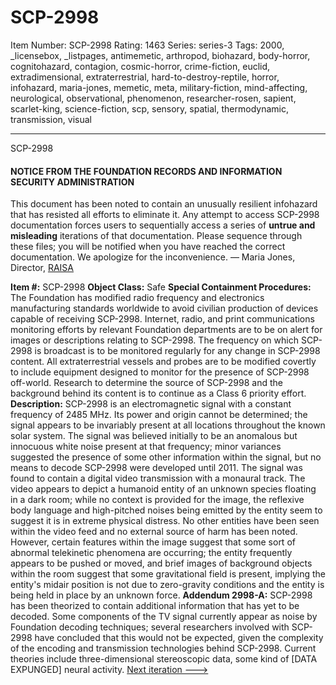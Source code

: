 # SCP-2998
Item Number: SCP-2998
Rating: 1463
Series: series-3
Tags: 2000, _licensebox, _listpages, antimemetic, arthropod, biohazard, body-horror, cognitohazard, contagion, cosmic-horror, crime-fiction, euclid, extradimensional, extraterrestrial, hard-to-destroy-reptile, horror, infohazard, maria-jones, memetic, meta, military-fiction, mind-affecting, neurological, observational, phenomenon, researcher-rosen, sapient, scarlet-king, science-fiction, scp, sensory, spatial, thermodynamic, transmission, visual

---

SCP-2998
#### NOTICE FROM THE FOUNDATION RECORDS AND INFORMATION SECURITY ADMINISTRATION
This document has been noted to contain an unusually resilient infohazard that has resisted all efforts to eliminate it. Any attempt to access SCP-2998 documentation forces users to sequentially access a series of **untrue and misleading** iterations of that documentation. Please sequence through these files; you will be notified when you have reached the correct documentation. We apologize for the inconvenience.
— Maria Jones, Director, [RAISA](/scuttle)
  
**Item #:** SCP-2998 
**Object Class:** Safe
**Special Containment Procedures:** The Foundation has modified radio frequency and electronics manufacturing standards worldwide to avoid civilian production of devices capable of receiving SCP-2998. Internet, radio, and print communications monitoring efforts by relevant Foundation departments are to be on alert for images or descriptions relating to SCP-2998. The frequency on which SCP-2998 is broadcast is to be monitored regularly for any change in SCP-2998 content. All extraterrestrial vessels and probes are to be modified covertly to include equipment designed to monitor for the presence of SCP-2998 off-world. Research to determine the source of SCP-2998 and the background behind its content is to continue as a Class 6 priority effort.
**Description:** SCP-2998 is an electromagnetic signal with a constant frequency of 2485 MHz. Its power and origin cannot be determined; the signal appears to be invariably present at all locations throughout the known solar system. The signal was believed initially to be an anomalous but innocuous white noise present at that frequency; minor variances suggested the presence of some other information within the signal, but no means to decode SCP-2998 were developed until 2011.
The signal was found to contain a digital video transmission with a monaural track. The video appears to depict a humanoid entity of an unknown species floating in a dark room; while no context is provided for the image, the reflexive body language and high-pitched noises being emitted by the entity seem to suggest it is in extreme physical distress. No other entities have been seen within the video feed and no external source of harm has been noted. However, certain features within the image suggest that some sort of abnormal telekinetic phenomena are occurring; the entity frequently appears to be pushed or moved, and brief images of background objects within the room suggest that some gravitational field is present, implying the entity's midair position is not due to zero-gravity conditions and the entity is being held in place by an unknown force.
**Addendum 2998-A:** SCP-2998 has been theorized to contain additional information that has yet to be decoded. Some components of the TV signal currently appear as noise by Foundation decoding techniques; several researchers involved with SCP-2998 have concluded that this would not be expected, given the complexity of the encoding and transmission technologies behind SCP-2998. Current theories include three-dimensional stereoscopic data, some kind of [DATA EXPUNGED] neural activity.
[Next iteration --->](https://scp-wiki.wikidot.com/scp-2998/offset/1)